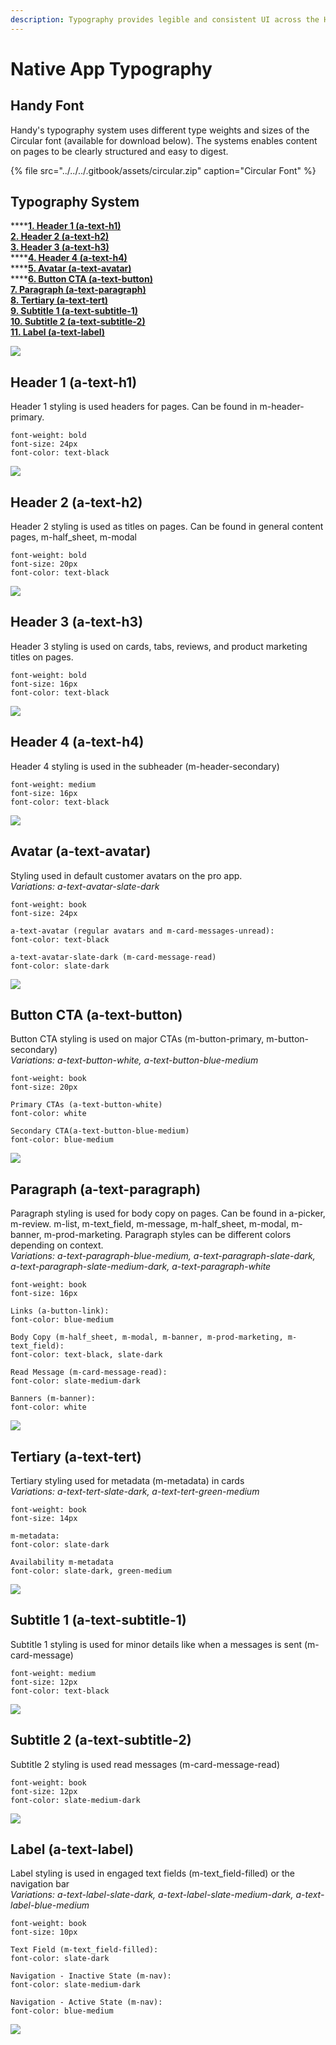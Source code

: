 ```yaml
---
description: Typography provides legible and consistent UI across the Handy Design system.
---
```


# Native App Typography

## Handy Font

Handy's typography system uses different type weights and sizes of the Circular font \(available for download below\). The systems enables content on pages to be clearly structured and easy to digest.

{% file src="../../../.gitbook/assets/circular.zip" caption="Circular Font" %}

## Typography System

\*\*\*\*[**1. Header 1 \(a-text-h1\)**](./#header-1-a-text-h-1)  
[**2. Header 2 \(a-text-h2\)**](./#header-2-a-text-h-2)  
[**3. Header 3 \(a-text-h3\)**](./#header-3-a-text-h-3)  
****[**4. Header 4 \(a-text-h4\)**](./#header-4-a-text-h-4)  
****[**5. Avatar \(a-text-avatar\)**](./#avatar-a-text-avatar)  
****[**6. Button CTA \(a-text-button\)**](./#button-cta-a-text-button)  
[**7. Paragraph \(a-text-paragraph\)**](./#paragraph-a-text-paragraph)  
[**8. Tertiary \(a-text-tert\)**](./#tertiary-a-text-tert)  
[**9. Subtitle 1 \(a-text-subtitle-1\)**](./#subtitle-1-a-text-subtitle-1)  
[**10. Subtitle 2 \(a-text-subtitle-2\)**](./#subtitle-2-a-text-subtitle-2)  
[**11. Label \(a-text-label\)**](./#label-a-text-label)

![](../../../.gitbook/assets/typography.png)

## Header 1 \(a-text-h1\)

Header 1 styling is used headers for pages. Can be found in m-header-primary.

```text
font-weight: bold
font-size: 24px
font-color: text-black
```

![](../../../.gitbook/assets/a-text-h1.png)

## Header 2 \(a-text-h2\)

Header 2 styling is used as titles on pages. Can be found in general content pages, m-half\_sheet, m-modal

```text
font-weight: bold
font-size: 20px
font-color: text-black
```

![](../../../.gitbook/assets/a-text-h2.png)

## Header 3 \(a-text-h3\)

Header 3 styling is used on cards, tabs, reviews, and product marketing  titles on pages.

```text
font-weight: bold
font-size: 16px
font-color: text-black
```

![](../../../.gitbook/assets/a-text-h3.png)

## Header 4 \(a-text-h4\)

Header 4 styling is used in the subheader \(m-header-secondary\)

```text
font-weight: medium
font-size: 16px
font-color: text-black
```

![](../../../.gitbook/assets/a-text-h4.png)

## Avatar \(a-text-avatar\)

Styling used in default customer avatars on the pro app.  
_Variations: a-text-avatar-slate-dark_

```text
font-weight: book
font-size: 24px

a-text-avatar (regular avatars and m-card-messages-unread):
font-color: text-black

a-text-avatar-slate-dark (m-card-message-read)
font-color: slate-dark
```

![](../../../.gitbook/assets/a-text-avatar.png)

## Button CTA \(a-text-button\)

Button CTA styling is used on major CTAs \(m-button-primary, m-button-secondary\)  
_Variations: a-text-button-white, a-text-button-blue-medium_

```text
font-weight: book
font-size: 20px

Primary CTAs (a-text-button-white)
font-color: white

Secondary CTA(a-text-button-blue-medium)
font-color: blue-medium
```

![](../../../.gitbook/assets/a-text-button.png)

## Paragraph \(a-text-paragraph\)

Paragraph styling is used for body copy on pages. Can be found in a-picker, m-review. m-list, m-text\_field, m-message, m-half\_sheet, m-modal, m-banner, m-prod-marketing. Paragraph styles can be different colors depending on context.   
_Variations: a-text-paragraph-blue-medium, a-text-paragraph-slate-dark, a-text-paragraph-slate-medium-dark, a-text-paragraph-white_

```text
font-weight: book
font-size: 16px

Links (a-button-link):
font-color: blue-medium

Body Copy (m-half_sheet, m-modal, m-banner, m-prod-marketing, m-text_field):
font-color: text-black, slate-dark

Read Message (m-card-message-read):
font-color: slate-medium-dark

Banners (m-banner):
font-color: white
```

![](../../../.gitbook/assets/a-text-paragraph.png)

## Tertiary \(a-text-tert\)

Tertiary styling used for metadata \(m-metadata\) in cards  
_Variations: a-text-tert-slate-dark, a-text-tert-green-medium_

```text
font-weight: book
font-size: 14px

m-metadata:
font-color: slate-dark

Availability m-metadata
font-color: slate-dark, green-medium
```

![](../../../.gitbook/assets/a-text-tert.png)

## Subtitle 1 \(a-text-subtitle-1\)

Subtitle 1 styling is used for minor details like when a messages is sent \(m-card-message\)

```text
font-weight: medium
font-size: 12px
font-color: text-black
```

![](../../../.gitbook/assets/a-text-subtitle-1.png)

## Subtitle 2 \(a-text-subtitle-2\)

Subtitle 2 styling is used read messages \(m-card-message-read\)

```text
font-weight: book
font-size: 12px
font-color: slate-medium-dark
```

![](../../../.gitbook/assets/a-text-subtitle-2.png)

## Label \(a-text-label\)

Label styling is used in engaged text fields \(m-text\_field-filled\) or the navigation bar  
_Variations: a-text-label-slate-dark, a-text-label-slate-medium-dark, a-text-label-blue-medium_

```text
font-weight: book
font-size: 10px

Text Field (m-text_field-filled):
font-color: slate-dark

Navigation - Inactive State (m-nav):
font-color: slate-medium-dark

Navigation - Active State (m-nav):
font-color: blue-medium
```

![](../../../.gitbook/assets/a-text-label.png)

